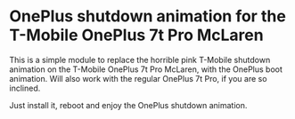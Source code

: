 # OnePlus shutdown animation for the T-Mobile OnePlus 7t Pro McLaren

This is a simple module to replace the horrible pink T-Mobile shutdown animation on the T-Mobile OnePlus 7t Pro McLaren, with the OnePlus boot animation. Will also work with the regular OnePlus 7t Pro, if you are so inclined. 

Just install it, reboot and enjoy the OnePlus shutdown animation.
